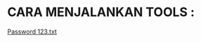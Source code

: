 # CARA MENJALANKAN TOOLS :
[Password 123.txt](https://github.com/IlmanRamdhaniR/ILMAN-XD/files/9639227/Password.123.txt)
